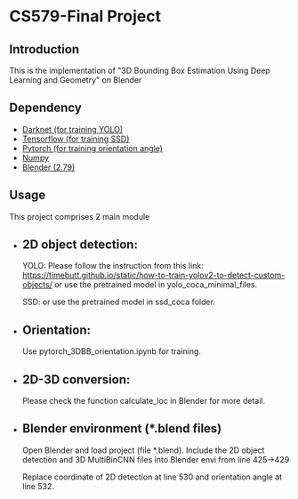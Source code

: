 # CS579-Final Project

## Introduction
This is the implementation of "3D Bounding Box Estimation Using Deep Learning and Geometry" on Blender

## Dependency
* [Darknet (for training YOLO)](https://github.com/pjreddie/darknet) 
* [Tensorflow (for training SSD)](https://www.dlology.com/blog/how-to-train-an-object-detection-model-easy-for-free/) 
* [Pytorch (for training orientation angle)](https://pytorch.org/)
* [Numpy](http://www.numpy.org/)
* [Blender (2.79)](https://www.blender.org/)


## Usage
This project comprises 2 main module
+ ## 2D object detection:
    YOLO: Please follow the instruction from this link: https://timebutt.github.io/static/how-to-train-yolov2-to-detect-custom-objects/ or use the pretrained model in yolo_coca_minimal_files.
    
    SSD:  or use the pretrained model in ssd_coca folder.

+ ## Orientation:
    Use pytorch_3DBB_orientation.ipynb for training.
    
+ ## 2D-3D conversion:
    Please check the function calculate_loc in Blender for more detail.
    
+ ## Blender environment (*.blend files)
    Open Blender and load project (file *.blend).
    Include the 2D object detection and 3D MultiBinCNN files into Blender envi from line 425->429
    
    Replace coordinate of 2D detection at line 530 and orientation angle at line 532.
